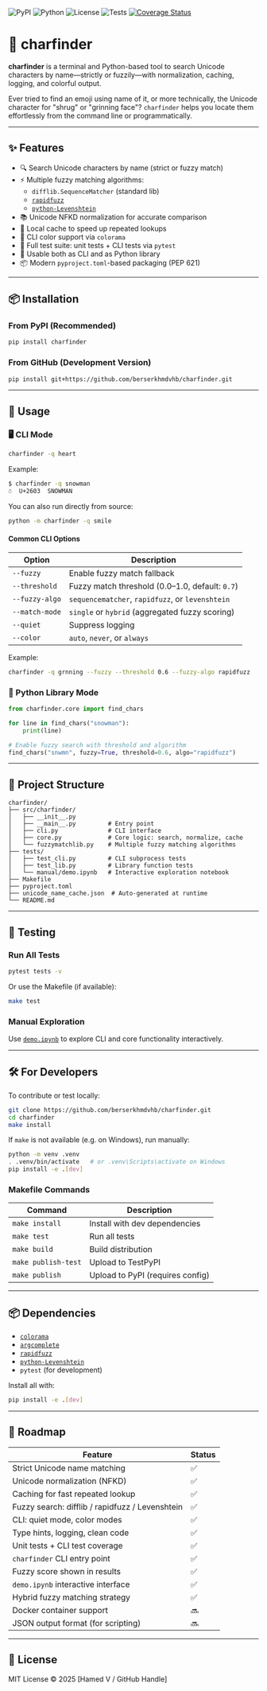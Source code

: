 ![PyPI](https://img.shields.io/pypi/v/charfinder)
![Python](https://img.shields.io/pypi/pyversions/charfinder)
![License](https://img.shields.io/github/license/berserkhmdvhb/charfinder)
![Tests](https://github.com/berserkhmdvhb/charfinder/actions/workflows/tests.yml/badge.svg)
[![Coverage Status](https://coveralls.io/repos/github/berserkhmdvhb/charfinder/badge.svg?branch=main)](https://coveralls.io/github/berserkhmdvhb/charfinder?branch=main)


# 🔎 charfinder

**charfinder** is a terminal and Python-based tool to search Unicode characters by name—strictly or fuzzily—with normalization, caching, logging, and colorful output.  

Ever tried to find an emoji using name of it, or more technically, the Unicode character for "shrug" or "grinning face"? `charfinder` helps you locate them effortlessly from the command line or programmatically.

---

## ✨ Features

- 🔍 Search Unicode characters by name (strict or fuzzy match)
- ⚡ Multiple fuzzy matching algorithms:
  - `difflib.SequenceMatcher` (standard lib)
  - [`rapidfuzz`](https://github.com/maxbachmann/RapidFuzz)
  - [`python-Levenshtein`](https://github.com/ztane/python-Levenshtein)
- 📚 Unicode NFKD normalization for accurate comparison
- 💾 Local cache to speed up repeated lookups
- 🎨 CLI color support via `colorama`
- 🧪 Full test suite: unit tests + CLI tests via `pytest`
- 🐍 Usable both as CLI and as Python library
- 📦 Modern `pyproject.toml`-based packaging (PEP 621)

---

## 📦 Installation

### From PyPI (Recommended)

```bash
pip install charfinder
```

### From GitHub (Development Version)

```bash
pip install git+https://github.com/berserkhmdvhb/charfinder.git
```

---

## 🚀 Usage

### 🖥 CLI Mode

```bash
charfinder -q heart
```

Example:

```bash
$ charfinder -q snowman
☃  U+2603  SNOWMAN
```

You can also run directly from source:

```bash
python -m charfinder -q smile
```

#### Common CLI Options

| Option            | Description                                                 |
|-------------------|-------------------------------------------------------------|
| `--fuzzy`         | Enable fuzzy match fallback                                 |
| `--threshold`     | Fuzzy match threshold (0.0–1.0, default: `0.7`)             |
| `--fuzzy-algo`    | `sequencematcher`, `rapidfuzz`, or `levenshtein`           |
| `--match-mode`    | `single` or `hybrid` (aggregated fuzzy scoring)            |
| `--quiet`         | Suppress logging                                           |
| `--color`         | `auto`, `never`, or `always`                               |

Example:

```bash
charfinder -q grnning --fuzzy --threshold 0.6 --fuzzy-algo rapidfuzz
```

### 🐍 Python Library Mode

```python
from charfinder.core import find_chars

for line in find_chars("snowman"):
    print(line)

# Enable fuzzy search with threshold and algorithm
find_chars("snwmn", fuzzy=True, threshold=0.6, algo="rapidfuzz")
```

---

## 📂 Project Structure

```
charfinder/
├── src/charfinder/
│   ├── __init__.py
│   ├── __main__.py         # Entry point
│   ├── cli.py              # CLI interface
│   ├── core.py             # Core logic: search, normalize, cache
│   └── fuzzymatchlib.py    # Multiple fuzzy matching algorithms
├── tests/
│   ├── test_cli.py         # CLI subprocess tests
│   ├── test_lib.py         # Library function tests
│   └── manual/demo.ipynb   # Interactive exploration notebook
├── Makefile
├── pyproject.toml
├── unicode_name_cache.json  # Auto-generated at runtime
└── README.md
```

---

## 🧪 Testing

### Run All Tests

```bash
pytest tests -v
```

Or use the Makefile (if available):

```bash
make test
```

### Manual Exploration

Use [`demo.ipynb`](https://github.com/berserkhmdvhb/charfinder/blob/main/tests/manual/demo.ipynb) to explore CLI and core functionality interactively.

---

## 🛠 For Developers

To contribute or test locally:

```bash
git clone https://github.com/berserkhmdvhb/charfinder.git
cd charfinder
make install
```

If `make` is not available (e.g. on Windows), run manually:

```bash
python -m venv .venv
. .venv/bin/activate   # or .venv\Scripts\activate on Windows
pip install -e .[dev]
```

### Makefile Commands

| Command         | Description                      |
|----------------|----------------------------------|
| `make install` | Install with dev dependencies    |
| `make test`    | Run all tests                    |
| `make build`   | Build distribution               |
| `make publish-test` | Upload to TestPyPI         |
| `make publish` | Upload to PyPI (requires config) |

---

## 📦 Dependencies

- [`colorama`](https://pypi.org/project/colorama/)
- [`argcomplete`](https://pypi.org/project/argcomplete/)
- [`rapidfuzz`](https://pypi.org/project/rapidfuzz/)
- [`python-Levenshtein`](https://pypi.org/project/python-Levenshtein/)
- `pytest` (for development)

Install all with:

```bash
pip install -e .[dev]
```

---

## 📌 Roadmap

| Feature                                         | Status |
|------------------------------------------------|--------|
| Strict Unicode name matching                   | ✅     |
| Unicode normalization (NFKD)                   | ✅     |
| Caching for fast repeated lookup               | ✅     |
| Fuzzy search: difflib / rapidfuzz / Levenshtein| ✅     |
| CLI: quiet mode, color modes                   | ✅     |
| Type hints, logging, clean code                | ✅     |
| Unit tests + CLI test coverage                 | ✅     |
| `charfinder` CLI entry point                   | ✅     |
| Fuzzy score shown in results                   | ✅     |
| `demo.ipynb` interactive interface             | ✅     |
| Hybrid fuzzy matching strategy                 | ✅     |
| Docker container support                       | 🔜     |
| JSON output format (for scripting)             | 🔜     |

---

## 🧾 License

MIT License © 2025 [Hamed V / GitHub Handle]
